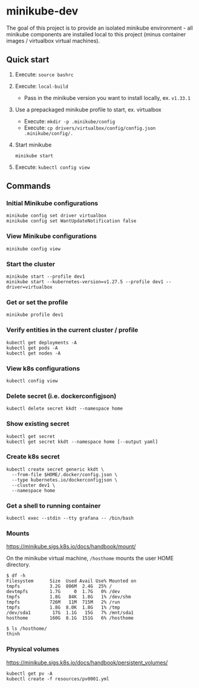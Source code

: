 # minikube-dev

The goal of this project is to provide an isolated minikube environment - all minikube components 
are installed local to this project (minus container images / virtualbox virtual machines). 

## Quick start

1. Execute: `source bashrc`

2. Execute: `local-build`

    - Pass in the minikube version you want to install locally, ex. `v1.33.1`

3. Use a prepackaged minikube profile to start, ex. virtualbox

    - Execute: `mkdir -p .minikube/config`
    - Execute: `cp drivers/virtualbox/config/config.json .minikube/config/.`

4. Start minikube
    ````
    minikube start
    ````

5. Execute: `kubectl config view`

## Commands

### Initial Minikube configurations

```
minikube config set driver virtualbox
minikube config set WantUpdateNotification false
```

### View Minikube configurations

```
minikube config view
```

### Start the cluster

```
minikube start --profile dev1
minikube start --kubernetes-version=v1.27.5 --profile dev1 --driver=virtualbox 
```

### Get or set the profile

```
minikube profile dev1
```

### Verify entities in the current cluster / profile

```
kubectl get deployments -A
kubectl get pods -A
kubectl get nodes -A
```

### View k8s configurations

```
kubectl config view
```

### Delete secret (i.e. dockerconfigjson)

```
kubectl delete secret kkdt --namespace home
```

### Show existing secret

```
kubectl get secret
kubectl get secret kkdt --namespace home [--output yaml]
```

### Create k8s secret

```
kubectl create secret generic kkdt \
  --from-file $HOME/.docker/config.json \
  --type kubernetes.io/dockerconfigjson \
  --cluster dev1 \
  --namespace home
```

### Get a shell to running container

```
kubectl exec --stdin --tty grafana -- /bin/bash
```

### Mounts

https://minikube.sigs.k8s.io/docs/handbook/mount/

On the minikube virtual machine, `/hosthome` mounts the user HOME directory.

```
$ df -h
Filesystem      Size  Used Avail Use% Mounted on
tmpfs           3.2G  806M  2.4G  25% /
devtmpfs        1.7G     0  1.7G   0% /dev
tmpfs           1.8G   84K  1.8G   1% /dev/shm
tmpfs           726M   11M  715M   2% /run
tmpfs           1.8G  8.0K  1.8G   1% /tmp
/dev/sda1        17G  1.1G   15G   7% /mnt/sda1
hosthome        160G  8.1G  151G   6% /hosthome

$ ls /hosthome/
thinh
```

### Physical volumes

https://minikube.sigs.k8s.io/docs/handbook/persistent_volumes/

```
kubectl get pv -A
kubectl create -f resources/pv0001.yml
```


[//]: Links

[hello-minikube]: https://kubernetes.io/docs/tutorials/hello-minikube/
[k8s-pull-image-private-registry]: https://kubernetes.io/docs/tasks/configure-pod-container/pull-image-private-registry/
[minikube-release]: https://github.com/kubernetes/minikube/releases/tag/v1.33.1
[minikube-kicbase]: https://github.com/kubernetes/minikube/pkgs/container/minikube%2Fkicbase